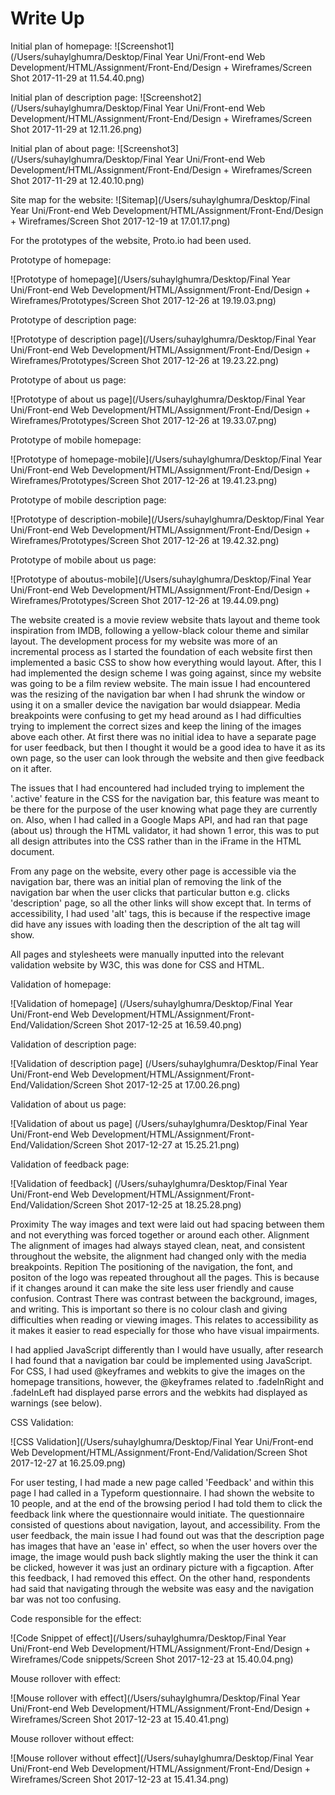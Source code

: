 # Write Up

Initial plan of homepage:
![Screenshot1](/Users/suhaylghumra/Desktop/Final Year Uni/Front-end Web Development/HTML/Assignment/Front-End/Design + Wireframes/Screen Shot 2017-11-29 at 11.54.40.png)

Initial plan of description page:
![Screenshot2](/Users/suhaylghumra/Desktop/Final Year Uni/Front-end Web Development/HTML/Assignment/Front-End/Design + Wireframes/Screen Shot 2017-11-29 at 12.11.26.png)

Initial plan of about page:
![Screenshot3](/Users/suhaylghumra/Desktop/Final Year Uni/Front-end Web Development/HTML/Assignment/Front-End/Design + Wireframes/Screen Shot 2017-11-29 at 12.40.10.png)

Site map for the website:
![Sitemap](/Users/suhaylghumra/Desktop/Final Year Uni/Front-end Web Development/HTML/Assignment/Front-End/Design + Wireframes/Screen Shot 2017-12-19 at 17.01.17.png)

For the prototypes of the website, Proto.io had been used.

Prototype of homepage:

![Prototype of homepage](/Users/suhaylghumra/Desktop/Final Year Uni/Front-end Web Development/HTML/Assignment/Front-End/Design + Wireframes/Prototypes/Screen Shot 2017-12-26 at 19.19.03.png)

Prototype of description page:

![Prototype of description page](/Users/suhaylghumra/Desktop/Final Year Uni/Front-end Web Development/HTML/Assignment/Front-End/Design + Wireframes/Prototypes/Screen Shot 2017-12-26 at 19.23.22.png)

Prototype of about us page:

![Prototype of about us page](/Users/suhaylghumra/Desktop/Final Year Uni/Front-end Web Development/HTML/Assignment/Front-End/Design + Wireframes/Prototypes/Screen Shot 2017-12-26 at 19.33.07.png)

Prototype of mobile homepage:

![Prototype of homepage-mobile](/Users/suhaylghumra/Desktop/Final Year Uni/Front-end Web Development/HTML/Assignment/Front-End/Design + Wireframes/Prototypes/Screen Shot 2017-12-26 at 19.41.23.png)

Prototype of mobile description page:

![Prototype of description-mobile](/Users/suhaylghumra/Desktop/Final Year Uni/Front-end Web Development/HTML/Assignment/Front-End/Design + Wireframes/Prototypes/Screen Shot 2017-12-26 at 19.42.32.png)

Prototype of mobile about us page:

![Prototype of aboutus-mobile](/Users/suhaylghumra/Desktop/Final Year Uni/Front-end Web Development/HTML/Assignment/Front-End/Design + Wireframes/Prototypes/Screen Shot 2017-12-26 at 19.44.09.png)

The website created is a movie review website thats layout and theme took inspiration from IMDB, following a yellow-black colour theme and similar layout. The development process for my website was more of an incremental process as I started the foundation of each website first then implemented a basic CSS to show how everything would layout. After, this I had implemented the design scheme I was going against, since my website was going to be a film review website. The main issue I had encountered was the resizing of the navigation bar when I had shrunk the window or using it on a smaller device the navigation bar would dsiappear. Media breakpoints were confusing to get my head around as I had difficulties trying to implement the correct sizes and keep the lining of the images above each other. At first there was no initial idea to have a separate page for user feedback, but then I thought it would be a good idea to have it as its own page, so the user can look through the website and then give feedback on it after. 

The issues that I had encountered had included trying to implement the '.active' feature in the CSS for the navigation bar, this feature was meant to be there for the purpose of the user knowing what page they are currently on. Also, when I had called in a Google Maps API, and had ran that page (about us) through the HTML validator, it had shown 1 error, this was to put all design attributes into the CSS rather than in the iFrame in the HTML document.

From any page on the website, every other page is accessible via the navigation bar, there was an initial plan of removing the link of the navigation bar when the user clicks that particular button e.g. clicks 'description' page, so all the other links will show except that. In terms of accessibility, I had used 'alt' tags, this is because if the respective image did have any issues with loading then the description of the alt tag will show. 

All pages and stylesheets were manually inputted into the relevant validation website by W3C, this was done for CSS and HTML.

Validation of homepage:

![Validation of homepage] (/Users/suhaylghumra/Desktop/Final Year Uni/Front-end Web Development/HTML/Assignment/Front-End/Validation/Screen Shot 2017-12-25 at 16.59.40.png)

Validation of description page:

![Validation of description page] (/Users/suhaylghumra/Desktop/Final Year Uni/Front-end Web Development/HTML/Assignment/Front-End/Validation/Screen Shot 2017-12-25 at 17.00.26.png)

Validation of about us page:

![Validation of about us page] (/Users/suhaylghumra/Desktop/Final Year Uni/Front-end Web Development/HTML/Assignment/Front-End/Validation/Screen Shot 2017-12-27 at 15.25.21.png)

Validation of feedback page:

![Validation of feedback] (/Users/suhaylghumra/Desktop/Final Year Uni/Front-end Web Development/HTML/Assignment/Front-End/Validation/Screen Shot 2017-12-25 at 18.25.28.png)

Proximity
The way images and text were laid out had spacing between them and not everything was forced together or around each other.
Alignment
The alignment of images had always stayed clean, neat, and consistent throughout the website, the alignment had changed only with the media breakpoints.
Repition
The positioning of the navigation, the font, and positon of the logo was repeated throughout all the pages. This is because if it changes around it can make the site less user friendly and cause confusion.
Contrast 
There was contrast between the background, images, and writing. This is important so there is no colour clash and giving difficulties when reading or viewing images. This relates to accessibility as it makes it easier to read especially for those who have visual impairments.

I had applied JavaScript differently than I would have usually, after research I had found that a navigation bar could be implemented using JavaScript. For CSS, I had used @keyframes and webkits to give the images on the homepage transitions, however, the @keyframes related to  .fadeInRight and .fadeInLeft had displayed parse errors and the webkits had displayed as warnings (see below).

CSS Validation:

![CSS Validation](/Users/suhaylghumra/Desktop/Final Year Uni/Front-end Web Development/HTML/Assignment/Front-End/Validation/Screen Shot 2017-12-27 at 16.25.09.png)

For user testing, I had made a new page called 'Feedback' and within this page I had called in a Typeform questionnaire. I had shown the website to 10 people, and at the end of the browsing period I had told them to click the feedback link where the questionnaire would initiate. The questionnaire consisted of questions about navigation, layout, and accessibility. From the user feedback, the main issue I had found out was that the description page has images that have an 'ease in' effect, so when the user hovers over the image, the image would push back slightly making the user the think it can be clicked, however it was just an ordinary picture with a figcaption. After this feedback, I had removed this effect. On the other hand, respondents had said that navigating through the website was easy and the navigation bar was not too confusing.

Code responsible for the effect:

![Code Snippet of effect](/Users/suhaylghumra/Desktop/Final Year Uni/Front-end Web Development/HTML/Assignment/Front-End/Design + Wireframes/Code snippets/Screen Shot 2017-12-23 at 15.40.04.png)

Mouse rollover with effect:

![Mouse rollover with effect](/Users/suhaylghumra/Desktop/Final Year Uni/Front-end Web Development/HTML/Assignment/Front-End/Design + Wireframes/Screen Shot 2017-12-23 at 15.40.41.png)

Mouse rollover without effect:

![Mouse rollover without effect](/Users/suhaylghumra/Desktop/Final Year Uni/Front-end Web Development/HTML/Assignment/Front-End/Design + Wireframes/Screen Shot 2017-12-23 at 15.41.34.png)